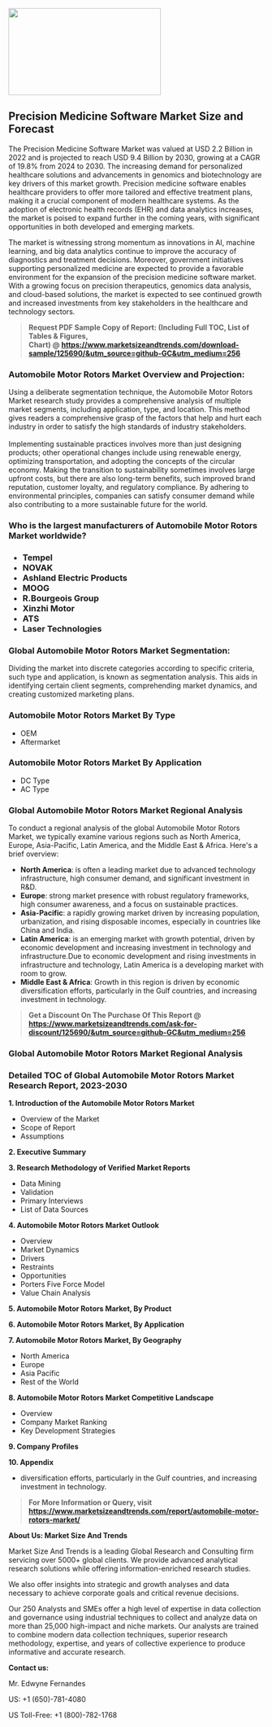 <p><img class="alignnone size-medium wp-image-20088" src="https://ffe5etoiles.com/wp-content/uploads/2024/12/MST1-300x171.png" alt="" width="300" height="171" /></p><h2>Precision Medicine Software Market Size and Forecast</h2><p>The Precision Medicine Software Market was valued at USD 2.2 Billion in 2022 and is projected to reach USD 9.4 Billion by 2030, growing at a CAGR of 19.8% from 2024 to 2030. The increasing demand for personalized healthcare solutions and advancements in genomics and biotechnology are key drivers of this market growth. Precision medicine software enables healthcare providers to offer more tailored and effective treatment plans, making it a crucial component of modern healthcare systems. As the adoption of electronic health records (EHR) and data analytics increases, the market is poised to expand further in the coming years, with significant opportunities in both developed and emerging markets. </p><p>The market is witnessing strong momentum as innovations in AI, machine learning, and big data analytics continue to improve the accuracy of diagnostics and treatment decisions. Moreover, government initiatives supporting personalized medicine are expected to provide a favorable environment for the expansion of the precision medicine software market. With a growing focus on precision therapeutics, genomics data analysis, and cloud-based solutions, the market is expected to see continued growth and increased investments from key stakeholders in the healthcare and technology sectors.</p></p><blockquote id="" class=""><strong>Request PDF Sample Copy of Report: (Including Full TOC, List of Tables &amp; Figures, Chart)&nbsp;@&nbsp;<strong><a href="https://www.marketsizeandtrends.com/download-sample/125690/&utm_source=github-GC&utm_medium=256" target="_blank">https://www.marketsizeandtrends.com/download-sample/125690/&utm_source=github-GC&utm_medium=256</a></strong></strong></blockquote><h3 id="" class="">Automobile Motor Rotors Market&nbsp;Overview and Projection:</h3><p id="" class="">Using a deliberate segmentation technique, the Automobile Motor Rotors Market research study provides a comprehensive analysis of multiple market segments, including application, type, and location. This method gives readers a comprehensive grasp of the factors that help and hurt each industry in order to satisfy the high standards of industry stakeholders. <br /> <br />Implementing sustainable practices involves more than just designing products; other operational changes include using renewable energy, optimizing transportation, and adopting the concepts of the circular economy. Making the transition to sustainability sometimes involves large upfront costs, but there are also long-term benefits, such improved brand reputation, customer loyalty, and regulatory compliance. By adhering to environmental principles, companies can satisfy consumer demand while also contributing to a more sustainable future for the world.</p><h3 id="" class="">Who is the largest manufacturers of&nbsp;Automobile Motor Rotors Market worldwide?</h3><h3 class=""><p><ul><li>Tempel </li><li> NOVAK </li><li> Ashland Electric Products </li><li> MOOG </li><li> R.Bourgeois Group </li><li> Xinzhi Motor </li><li> ATS </li><li> Laser Technologies</li></ul></p></h3><h3 id="" class="">Global&nbsp;Automobile Motor Rotors Market Segmentation:</h3><p id="" class="">Dividing the market into discrete categories according to specific criteria, such type and application, is known as segmentation analysis. This aids in identifying certain client segments, comprehending market dynamics, and creating customized marketing plans.</p><h3 id="" class="">Automobile Motor Rotors Market&nbsp;By Type</h3><p><p><ul><li>OEM </li><li> Aftermarket</p></li></ul></p></p><h3 id="" class="">Automobile Motor Rotors Market&nbsp;By Application</h3><p class=""><p><ul><li>DC Type </li><li> AC Type</li></ul></p></p><h3 id="" class="">Global Automobile Motor Rotors Market Regional Analysis</h3><p id="" class="">To conduct a regional analysis of the global Automobile Motor Rotors Market, we typically examine various regions such as North America, Europe, Asia-Pacific, Latin America, and the Middle East &amp; Africa. Here's a brief overview:</p><ul><li><strong>North America</strong>: is often a leading market due to advanced technology infrastructure, high consumer demand, and significant investment in R&amp;D.</li><li><strong>Europe</strong>: strong market presence with robust regulatory frameworks, high consumer awareness, and a focus on sustainable practices.</li><li><strong>Asia-Pacific</strong>: a rapidly growing market driven by increasing population, urbanization, and rising disposable incomes, especially in countries like China and India.</li><li><strong>Latin America</strong>: is an emerging market with growth potential, driven by economic development and increasing investment in technology and infrastructure.Due to economic development and rising investments in infrastructure and technology, Latin America is a developing market with room to grow.</li><li><strong>Middle East &amp; Africa</strong>: Growth in this region is driven by economic diversification efforts, particularly in the Gulf countries, and increasing investment in technology.</li></ul><blockquote id="" class=""><strong>Get a Discount On The Purchase Of This Report @ <strong><a href="https://www.marketsizeandtrends.com/ask-for-discount/125690/&utm_source=github-GC&utm_medium=256" target="_blank">https://www.marketsizeandtrends.com/ask-for-discount/125690/&utm_source=github-GC&utm_medium=256</a></strong></strong></blockquote><h3 id="" class="">Global Automobile Motor Rotors Market Regional Analysis</h3><h3 id="" class="">Detailed TOC of Global Automobile Motor Rotors Market Research Report, 2023-2030</h3><p id="" class=""><strong>1. Introduction of the Automobile Motor Rotors Market</strong></p><ul><li>Overview of the Market</li><li>Scope of Report</li><li>Assumptions</li></ul><p id="" class=""><strong>2. Executive Summary</strong></p><p id="" class=""><strong>3. Research Methodology of Verified Market Reports</strong></p><ul><li>Data Mining</li><li>Validation</li><li>Primary Interviews</li><li>List of Data Sources</li></ul><p id="" class=""><strong>4. Automobile Motor Rotors Market Outlook</strong></p><ul><li>Overview</li><li>Market Dynamics</li><li>Drivers</li><li>Restraints</li><li>Opportunities</li><li>Porters Five Force Model</li><li>Value Chain Analysis</li></ul><p id="" class=""><strong>5. Automobile Motor Rotors Market, By Product</strong></p><p id="" class=""><strong>6. Automobile Motor Rotors Market, By Application</strong></p><p id="" class=""><strong>7. Automobile Motor Rotors Market, By Geography</strong></p><ul><li>North America</li><li>Europe</li><li>Asia Pacific</li><li>Rest of the World</li></ul><p id="" class=""><strong>8. Automobile Motor Rotors Market Competitive Landscape</strong></p><ul><li>Overview</li><li>Company Market Ranking</li><li>Key Development Strategies</li></ul><p id="" class=""><strong>9. Company Profiles</strong></p><p id="" class=""><strong>10. Appendix</strong></p><ul><li>diversification efforts, particularly in the Gulf countries, and increasing investment in technology.</li></ul><blockquote id="" class=""><strong>For More Information or Query, visit <strong><strong><a href="https://www.marketsizeandtrends.com/report/automobile-motor-rotors-market/" target="_blank">https://www.marketsizeandtrends.com/report/automobile-motor-rotors-market/</a></strong></strong></strong></blockquote><p id="" class=""><strong>About Us: Market Size And Trends</strong></p><p id="" class="">Market Size And Trends is a leading Global Research and Consulting firm servicing over 5000+ global clients. We provide advanced analytical research solutions while offering information-enriched research studies.</p><p id="" class="">We also offer insights into strategic and growth analyses and data necessary to achieve corporate goals and critical revenue decisions.</p><p id="" class="">Our 250 Analysts and SMEs offer a high level of expertise in data collection and governance using industrial techniques to collect and analyze data on more than 25,000 high-impact and niche markets. Our analysts are trained to combine modern data collection techniques, superior research methodology, expertise, and years of collective experience to produce informative and accurate research.</p><p id="" class=""><strong>Contact us:</strong></p><p id="" class="">Mr. Edwyne Fernandes</p><p id="" class="">US: +1 (650)-781-4080</p><p id="" class="">US Toll-Free: +1 (800)-782-1768</p>
